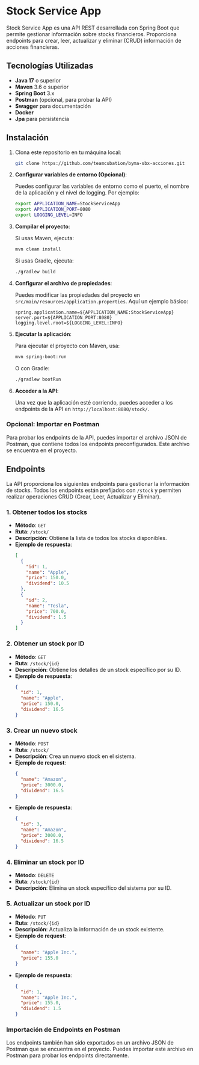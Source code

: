 # Stock Service App

Stock Service App es una API REST desarrollada con Spring Boot que permite gestionar información sobre stocks
financieros. Proporciona endpoints para crear, leer, actualizar y eliminar (CRUD) información de acciones financieras.

## Tecnologías Utilizadas

- **Java 17** o superior
- **Maven** 3.6 o superior
- **Spring Boot** 3.x
- **Postman** (opcional, para probar la API)
- **Swagger** para documentación
- **Docker** 
- **Jpa** para persistencia

## Instalación

1. Clona este repositorio en tu máquina local:
   ```bash
   git clone https://github.com/teamcubation/byma-sbx-acciones.git
   ```

2. **Configurar variables de entorno (Opcional)**:

   Puedes configurar las variables de entorno como el puerto, el nombre de la aplicación y el nivel de logging. Por ejemplo:
   ```bash
   export APPLICATION_NAME=StockServiceApp
   export APPLICATION_PORT=8080
   export LOGGING_LEVEL=INFO
   ```

3. **Compilar el proyecto**:

   Si usas Maven, ejecuta:
   ```bash
   mvn clean install
   ```

   Si usas Gradle, ejecuta:
   ```bash
   ./gradlew build
   ```

4. **Configurar el archivo de propiedades**:

   Puedes modificar las propiedades del proyecto en `src/main/resources/application.properties`. Aquí un ejemplo básico:
   ```properties
   spring.application.name=${APPLICATION_NAME:StockServiceApp}
   server.port=${APPLICATION_PORT:8080}
   logging.level.root=${LOGGING_LEVEL:INFO}
   ```

5. **Ejecutar la aplicación**:

   Para ejecutar el proyecto con Maven, usa:
   ```bash
   mvn spring-boot:run
   ```

   O con Gradle:
   ```bash
   ./gradlew bootRun
   ```

6. **Acceder a la API**:

   Una vez que la aplicación esté corriendo, puedes acceder a los endpoints de la API en `http://localhost:8080/stock/`.

### Opcional: Importar en Postman

Para probar los endpoints de la API, puedes importar el archivo JSON de Postman, que contiene todos los endpoints preconfigurados. Este archivo se encuentra en el proyecto.

## Endpoints
La API proporciona los siguientes endpoints para gestionar la información de stocks. Todos los endpoints están prefijados con
`/stock` y permiten realizar operaciones CRUD (Crear, Leer, Actualizar y Eliminar).

### **1. Obtener todos los stocks**
- **Método**: `GET`
- **Ruta**: `/stock/`
- **Descripción**: Obtiene la lista de todos los stocks disponibles.
- **Ejemplo de respuesta**:
    ```json
    [
      {
        "id": 1,
        "name": "Apple",
        "price": 150.0,
        "dividend": 10.5
      },
      {
        "id": 2,
        "name": "Tesla",
        "price": 700.0,
        "dividend": 1.5
      }
    ]
    ```

### **2. Obtener un stock por ID**
- **Método**: `GET`
- **Ruta**: `/stock/{id}`
- **Descripción**: Obtiene los detalles de un stock específico por su ID.
- **Ejemplo de respuesta**:
    ```json
    {
      "id": 1,
      "name": "Apple",
      "price": 150.0,
      "dividend": 16.5
    }
    ```

### **3. Crear un nuevo stock**
- **Método**: `POST`
- **Ruta**: `/stock/`
- **Descripción**: Crea un nuevo stock en el sistema.
- **Ejemplo de request**:
    ```json
    {
      "name": "Amazon",
      "price": 3000.0,
      "dividend": 16.5
    }
    ```
- **Ejemplo de respuesta**:
    ```json
    {
      "id": 3,
      "name": "Amazon",
      "price": 3000.0,
      "dividend": 16.5
    }
    ```

### **4. Eliminar un stock por ID**
- **Método**: `DELETE`
- **Ruta**: `/stock/{id}`
- **Descripción**: Elimina un stock específico del sistema por su ID.


### **5. Actualizar un stock por ID**
- **Método**: `PUT`
- **Ruta**: `/stock/{id}`
- **Descripción**: Actualiza la información de un stock existente.
- **Ejemplo de request**:
    ```json
    {
      "name": "Apple Inc.",
      "price": 155.0
    }
    ```
- **Ejemplo de respuesta**:
    ```json
    {
      "id": 1,
      "name": "Apple Inc.",
      "price": 155.0,
      "dividend": 1.5
    }
    ```

### Importación de Endpoints en Postman

Los endpoints también han sido exportados en un archivo JSON de Postman que se encuentra en el proyecto. Puedes importar este archivo en Postman para probar los endpoints directamente.